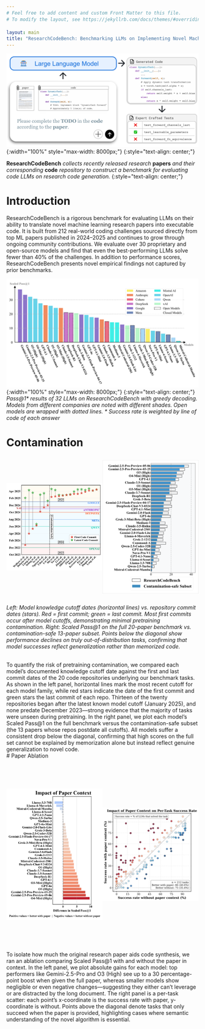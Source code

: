 ```yaml
---
# Feel free to add content and custom Front Matter to this file.
# To modify the layout, see https://jekyllrb.com/docs/themes/#overriding-theme-defaults

layout: main
title: "ResearchCodeBench: Benchmarking LLMs on Implementing Novel Machine Learning Research Code"
---
```


![Image](static/images/output_cropped.svg){:width="100%" style="max-width: 8000px;"}
{:style="text-align: center;"}
<!-- *Figure 1: Overview of the  evaluation process* -->
**ResearchCodeBench** *collects recently released research* **papers** *and their corresponding* **code** *repository to construct a benchmark for evaluating code LLMs on research code generation.*
{:style="text-align: center;"}

# Introduction

ResearchCodeBench is a rigorous benchmark for evaluating LLMs on their ability to translate novel machine learning research papers into executable code. It is built from 212 real-world coding challenges sourced directly from top ML papers published in 2024–2025 and continues to grow through ongoing community contributions. We evaluate over 30 proprietary and open-source models and find that even the best-performing LLMs solve fewer than 40% of the challenges. In addition to performance scores, ResearchCodeBench presents novel empirical findings not captured by prior benchmarks.



![Image](static/images/model_line_rates.svg){:width="100%" style="max-width: 8000px;"}
{:style="text-align: center;"}
*Pass@1\* results of 32 LLMs on ResearchCodeBench with greedy decoding. Models from different companies are noted with different shades. Open models are wrapped with dotted lines. \* Success rate is weighted by line of code of each answer*




# Contamination


<div style="display: flex; width: 100%; gap: 0px; align-items: center;">
  <div style="flex: 1;">
    <img src="/static/images/model_paper_knowledge_debug_ty.svg" style="width: 100%; height: 370px; object-fit: contain;" alt="LLM Paper Impact">
  </div>
  <div style="flex: 1;">
    <img src="/static/images/model_performance_dotted_comparison_ty.svg" style="width: 100%; height: 350px; object-fit: contain;" alt="Code Commits vs LLM Cutoffs">
  </div>
</div>

*Left: Model knowledge cutoff dates (horizontal lines) vs. repository commit dates (stars). Red = first commit; green = last commit. Most first commits occur after model cutoffs, demonstrating minimal pretraining contamination. Right: Scaled Pass@1 on the full 20-paper benchmark vs. contamination-safe 13-paper subset. Points below the diagonal show performance declines on truly out-of-distribution tasks, confirming that model successes reflect generalization rather than memorized code.*


<br>
<!-- [TODO] Write a paragraph that concisely demonstrates our discovery on contamination. -->
To quantify the risk of pretraining contamination, we compared each model’s documented knowledge cutoff date against the first and last commit dates of the 20 code repositories underlying our benchmark tasks. As shown in the left panel, horizontal lines mark the most recent cutoff for each model family, while red stars indicate the date of the first commit and green stars the last commit of each repo. Thirteen of the twenty repositories began after the latest known model cutoff (January 2025), and none predate December 2023—strong evidence that the majority of tasks were unseen during pretraining. In the right panel, we plot each model’s Scaled Pass@1 on the full benchmark versus the contamination-safe subset (the 13 papers whose repos postdate all cutoffs). All models suffer a consistent drop below the diagonal, confirming that high scores on the full set cannot be explained by memorization alone but instead reflect genuine generalization to novel code.

<br>
# Paper Ablation
<div style="display: flex; width: 100%; gap: 0px; align-items: center;">
  <div style="flex: 1;">
    <img src="/static/images/llm_paper_impact.svg" style="width: 100%; height: 350px; object-fit: contain;" alt="LLM Paper Impact">
  </div>
  <div style="flex: 1;">
    <img src="/static/images/snippet_paper_impact_scatter.svg" style="width: 100%; height: 500px; object-fit: contain;" alt="Code Commits vs LLM Cutoffs">
  </div>
</div>
To isolate how much the original research paper aids code synthesis, we ran an ablation comparing Scaled Pass@1 with and without the paper in context. In the left panel, we plot absolute gains for each model: top performers like Gemini-2.5-Pro and O3 (High) see up to a 30 percentage-point boost when given the full paper, whereas smaller models show negligible or even negative changes—suggesting they either can’t leverage or are distracted by the long document. The right panel is a per-task scatter: each point’s x-coordinate is the success rate with paper, y-coordinate is without. Points above the diagonal denote tasks that only succeed when the paper is provided, highlighting cases where semantic understanding of the novel algorithm is essential.



